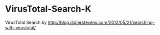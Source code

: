 VirusTotal-Search-K
===================

VirusTotal Search by http://blog.didierstevens.com/2012/05/21/searching-with-virustotal/
